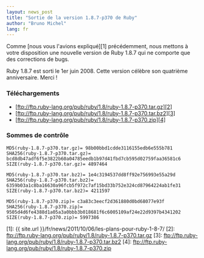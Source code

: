 ```yaml
---
layout: news_post
title: "Sortie de la version 1.8.7-p370 de Ruby"
author: "Bruno Michel"
lang: fr
---
```


Comme [nous vous l\'avions expliqué][1] précédemment, nous mettons à
votre disposition une nouvelle version de Ruby 1.8.7 qui ne comporte que
des corrections de bugs.

Ruby 1.8.7 est sorti le 1er juin 2008. Cette version célèbre son
quatrième anniversaire. Merci !

### Téléchargements

* [ftp://ftp.ruby-lang.org/pub/ruby/1.8/ruby-1.8.7-p370.tar.gz][2]
* [ftp://ftp.ruby-lang.org/pub/ruby/1.8/ruby-1.8.7-p370.tar.bz2][3]
* [ftp://ftp.ruby-lang.org/pub/ruby/1.8/ruby-1.8.7-p370.zip][4]

### Sommes de contrôle

    MD5(ruby-1.8.7-p370.tar.gz)= 98b00bbd1cdde3116155edb6e555b781
    SHA256(ruby-1.8.7-p370.tar.gz)= bcd8db47adf6f5e3822b60a04785eedb1b97d41fbd7cb595d02759faa36581c6
    SIZE(ruby-1.8.7-p370.tar.gz)= 4897464

    MD5(ruby-1.8.7-p370.tar.bz2)= 1e4c3194537dd8ff92e756993e55a29d
    SHA256(ruby-1.8.7-p370.tar.bz2)= 6359b03a1c8ba16630a96fcb5f972c7af15bd33b752e324cd87964224ab1fe31
    SIZE(ruby-1.8.7-p370.tar.bz2)= 4211597

    MD5(ruby-1.8.7-p370.zip)= c3a83c3eecf2d361880d0bd68077e93f
    SHA256(ruby-1.8.7-p370.zip)= 9505d4d6fe4388d1a05a3a0bbb3b018681f6c6005109af24e22d9397b4341202
    SIZE(ruby-1.8.7-p370.zip)= 5997386



[1]: {{ site.url }}/fr/news/2011/10/06/les-plans-pour-ruby-1-8-7/
[2]: ftp://ftp.ruby-lang.org/pub/ruby/1.8/ruby-1.8.7-p370.tar.gz
[3]: ftp://ftp.ruby-lang.org/pub/ruby/1.8/ruby-1.8.7-p370.tar.bz2
[4]: ftp://ftp.ruby-lang.org/pub/ruby/1.8/ruby-1.8.7-p370.zip
